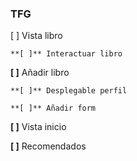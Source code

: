 ### TFG

[ ] Vista libro

	**[ ]** Interactuar libro

**[ ]** Añadir libro

	**[ ]** Desplegable perfil

	**[ ]** Añadir form

**[ ]** Vista inicio

**[ ]** Recomendados

